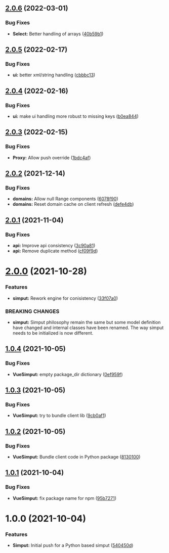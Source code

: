 ## [2.0.6](https://github.com/Kitware/py-simput/compare/v2.0.5...v2.0.6) (2022-03-01)


### Bug Fixes

* **Select:** Better handling of arrays ([40b59b1](https://github.com/Kitware/py-simput/commit/40b59b168c07e14cf9991757412ccd883f3130a7))

## [2.0.5](https://github.com/Kitware/py-simput/compare/v2.0.4...v2.0.5) (2022-02-17)


### Bug Fixes

* **ui:** better xml/string handling ([cbbbc13](https://github.com/Kitware/py-simput/commit/cbbbc131847a9c53b036560cddae1bf741935e4a))

## [2.0.4](https://github.com/Kitware/py-simput/compare/v2.0.3...v2.0.4) (2022-02-16)


### Bug Fixes

* **ui:** make ui handling more robust to missing keys ([b0ea844](https://github.com/Kitware/py-simput/commit/b0ea844377bfe2916851c20f35e5c1ae14d16b76))

## [2.0.3](https://github.com/Kitware/py-simput/compare/v2.0.2...v2.0.3) (2022-02-15)


### Bug Fixes

* **Proxy:** Allow push override ([1bdc4af](https://github.com/Kitware/py-simput/commit/1bdc4af5080b1aad7608255ffd80004849d038a4))

## [2.0.2](https://github.com/Kitware/py-simput/compare/v2.0.1...v2.0.2) (2021-12-14)


### Bug Fixes

* **domains:** Allow null Range components ([6078f90](https://github.com/Kitware/py-simput/commit/6078f900018bbd79c0ffb4750b343d07f339490b))
* **domains:** Reset domain cache on client refresh ([defe4db](https://github.com/Kitware/py-simput/commit/defe4db8a19af3383ba510c3605e7973ddd3adc9))

## [2.0.1](https://github.com/Kitware/py-simput/compare/v2.0.0...v2.0.1) (2021-11-04)


### Bug Fixes

* **api:** Improve api consistency ([3c90a81](https://github.com/Kitware/py-simput/commit/3c90a810de97023fbd853f72517f3d9e196e58b1))
* **api:** Remove duplicate method ([cf09f9d](https://github.com/Kitware/py-simput/commit/cf09f9d3578c6300f2e05e6e4684ecec4c43ddab))

# [2.0.0](https://github.com/Kitware/py-simput/compare/v1.0.4...v2.0.0) (2021-10-28)


### Features

* **simput:** Rework engine for conisistency ([33f07a0](https://github.com/Kitware/py-simput/commit/33f07a050286de80af18fc39558b86d56fd8f593))


### BREAKING CHANGES

* **simput:** Simput philosophy remain the same but some model
definition have changed and internal classes have been renamed.
The way simput needs to be initialized is now different.

## [1.0.4](https://github.com/Kitware/py-simput/compare/v1.0.3...v1.0.4) (2021-10-05)


### Bug Fixes

* **VueSimput:** empty package_dir dictionary ([0ef959f](https://github.com/Kitware/py-simput/commit/0ef959fa19f3c29aa71e24eaec21286bf6b01733))

## [1.0.3](https://github.com/Kitware/py-simput/compare/v1.0.2...v1.0.3) (2021-10-05)


### Bug Fixes

* **VueSimput:** try to bundle client lib ([9cb0af1](https://github.com/Kitware/py-simput/commit/9cb0af1322b03107cb191fe26010c5443de844e9))

## [1.0.2](https://github.com/Kitware/py-simput/compare/v1.0.1...v1.0.2) (2021-10-05)


### Bug Fixes

* **VueSimput:** Bundle client code in Python package ([8130100](https://github.com/Kitware/py-simput/commit/813010083d87685888f09096984fffebfc5e25f2))

## [1.0.1](https://github.com/Kitware/py-simput/compare/v1.0.0...v1.0.1) (2021-10-04)


### Bug Fixes

* **VueSimput:** fix package name for npm ([95b7271](https://github.com/Kitware/py-simput/commit/95b72710d37b969add676e14339cbe972afaf3fc))

# 1.0.0 (2021-10-04)


### Features

* **Simput:** Initial push for a Python based simput ([540450d](https://github.com/Kitware/py-simput/commit/540450dc3c758329d69b7de1a3105d05ae9f0ad6))
